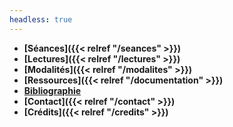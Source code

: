 ```yaml
---
headless: true
---
```


- **[Séances]({{< relref "/seances" >}})**
- **[Lectures]({{< relref "/lectures" >}})**
- **[Modalités]({{< relref "/modalites" >}})**
- **[Ressources]({{< relref "/documentation" >}})**
- **<a href="https://www.zotero.org/groups/5435201/eld-/library" target="blank">Bibliographie</a>**
- **[Contact]({{< relref "/contact" >}})**
- **[Crédits]({{< relref "/credits" >}})**
